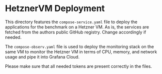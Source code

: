 # HetznerVM Deployment

This directory features the `compose-service.yaml` file to deploy the applications for the benchmark on a Hetzner VM.
As is, the services are fetched from the authors public GitHub registry. 
Change accordingly if needed.

The `compose-observ.yaml` file is used to deploy the monitoring stack on the same VM to monitor the Hetzner VM in terms of CPU, memory, and network usage and pipe it into Grafana Cloud.

Please make sure that all needed tokens are present correctly in the files.
